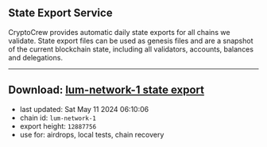 ## State Export Service
CryptoCrew provides automatic daily state exports for all chains we validate. State export files can be used as genesis files and are a snapshot of the current blockchain state, including all validators, accounts, balances and delegations.

---
**Download: [lum-network-1 state export](https://dl-eu2.ccvalidators.com/SERVICE/lumnetwork/lum-network-1_export_12887756.json)**
---

- last updated: Sat May 11 2024 06:10:06
- chain id: `lum-network-1`
- export height: `12887756`
- use for: airdrops, local tests, chain recovery
